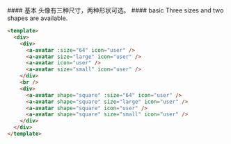 <cn>
#### 基本
头像有三种尺寸，两种形状可选。
</cn>

<us>
#### basic
Three sizes and two shapes are available.
</us>

```html
<template>
  <div>
    <div>
      <a-avatar :size="64" icon="user" />
      <a-avatar size="large" icon="user" />
      <a-avatar icon="user" />
      <a-avatar size="small" icon="user" />
    </div>
    <br />
    <div>
      <a-avatar shape="square" :size="64" icon="user" />
      <a-avatar shape="square" size="large" icon="user" />
      <a-avatar shape="square" icon="user" />
      <a-avatar shape="square" size="small" icon="user" />
    </div>
  </div>
</template>
```
